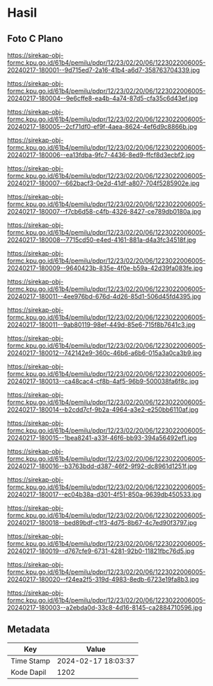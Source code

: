 # Hasil

## Foto C Plano

https://sirekap-obj-formc.kpu.go.id/61b4/pemilu/pdpr/12/23/02/20/06/1223022006005-20240217-180001--9d715ed7-2a16-41b4-a6d7-358763704339.jpg

https://sirekap-obj-formc.kpu.go.id/61b4/pemilu/pdpr/12/23/02/20/06/1223022006005-20240217-180004--9e6cffe8-ea4b-4a74-87d5-cfa35c6d43ef.jpg

https://sirekap-obj-formc.kpu.go.id/61b4/pemilu/pdpr/12/23/02/20/06/1223022006005-20240217-180005--2cf71df0-ef9f-4aea-8624-4ef6d9c8866b.jpg

https://sirekap-obj-formc.kpu.go.id/61b4/pemilu/pdpr/12/23/02/20/06/1223022006005-20240217-180006--ea13fdba-9fc7-4436-8ed9-ffcf8d3ecbf2.jpg

https://sirekap-obj-formc.kpu.go.id/61b4/pemilu/pdpr/12/23/02/20/06/1223022006005-20240217-180007--662bacf3-0e2d-41df-a807-704f5285902e.jpg

https://sirekap-obj-formc.kpu.go.id/61b4/pemilu/pdpr/12/23/02/20/06/1223022006005-20240217-180007--f7cb6d58-c4fb-4326-8427-ce789db0180a.jpg

https://sirekap-obj-formc.kpu.go.id/61b4/pemilu/pdpr/12/23/02/20/06/1223022006005-20240217-180008--7715cd50-e4ed-4161-881a-d4a3fc34518f.jpg

https://sirekap-obj-formc.kpu.go.id/61b4/pemilu/pdpr/12/23/02/20/06/1223022006005-20240217-180009--9640423b-835e-4f0e-b59a-42d39fa083fe.jpg

https://sirekap-obj-formc.kpu.go.id/61b4/pemilu/pdpr/12/23/02/20/06/1223022006005-20240217-180011--4ee976bd-676d-4d26-85d1-506d45fd4395.jpg

https://sirekap-obj-formc.kpu.go.id/61b4/pemilu/pdpr/12/23/02/20/06/1223022006005-20240217-180011--9ab80119-98ef-449d-85e6-715f8b7641c3.jpg

https://sirekap-obj-formc.kpu.go.id/61b4/pemilu/pdpr/12/23/02/20/06/1223022006005-20240217-180012--742142e9-360c-46b6-a6b6-015a3a0ca3b9.jpg

https://sirekap-obj-formc.kpu.go.id/61b4/pemilu/pdpr/12/23/02/20/06/1223022006005-20240217-180013--ca48cac4-cf8b-4af5-96b9-500038fa6f8c.jpg

https://sirekap-obj-formc.kpu.go.id/61b4/pemilu/pdpr/12/23/02/20/06/1223022006005-20240217-180014--b2cdd7cf-9b2a-4964-a3e2-e250bb6110af.jpg

https://sirekap-obj-formc.kpu.go.id/61b4/pemilu/pdpr/12/23/02/20/06/1223022006005-20240217-180015--1bea8241-a33f-46f6-bb93-394a56492ef1.jpg

https://sirekap-obj-formc.kpu.go.id/61b4/pemilu/pdpr/12/23/02/20/06/1223022006005-20240217-180016--b3763bdd-d387-46f2-9f92-dc8961d1251f.jpg

https://sirekap-obj-formc.kpu.go.id/61b4/pemilu/pdpr/12/23/02/20/06/1223022006005-20240217-180017--ec04b38a-d301-4f51-850a-9639db450533.jpg

https://sirekap-obj-formc.kpu.go.id/61b4/pemilu/pdpr/12/23/02/20/06/1223022006005-20240217-180018--bed89bdf-c1f3-4d75-8b67-4c7ed90f3797.jpg

https://sirekap-obj-formc.kpu.go.id/61b4/pemilu/pdpr/12/23/02/20/06/1223022006005-20240217-180019--d767cfe9-6731-4281-92b0-11821fbc76d5.jpg

https://sirekap-obj-formc.kpu.go.id/61b4/pemilu/pdpr/12/23/02/20/06/1223022006005-20240217-180020--f24ea2f5-319d-4983-8edb-6723e19fa8b3.jpg

https://sirekap-obj-formc.kpu.go.id/61b4/pemilu/pdpr/12/23/02/20/06/1223022006005-20240217-180003--a2ebda0d-33c8-4d16-8145-ca2884710596.jpg


## Metadata

| Key        | Value               |
| ---------- | ------------------- |
| Time Stamp | 2024-02-17 18:03:37 |
| Kode Dapil | 1202                |



